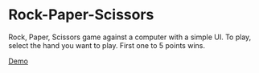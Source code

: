 # Rock-Paper-Scissors

Rock, Paper, Scissors game against a computer with a simple UI. To play, select the hand you want to play. First one to 5 points wins.

[Demo](https://traffis.github.io/Rock-Paper-Scissors/)
